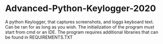# Advanced-Python-Keylogger-2020

A python Keylogger, that captures screenshots, and loggs keyboard text. Can be ran for as long as you wish. The initialization of the program must start from cmd or an IDE. The program requires additional libraries that can be found in REQUIREMENTS.TXT
